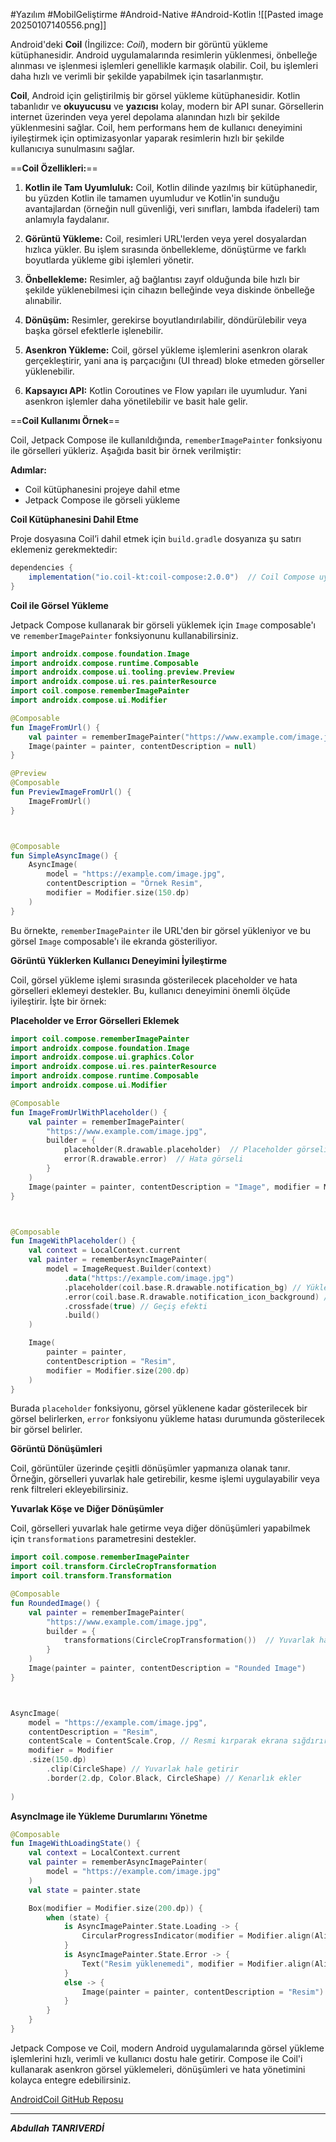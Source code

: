 #Yazılım #MobilGeliştirme #Android-Native #Android-Kotlin
![[Pasted image 20250107140556.png]]

Android'deki **Coil** (İngilizce: _Coil_), modern bir görüntü yükleme kütüphanesidir. Android uygulamalarında resimlerin yüklenmesi, önbelleğe alınması ve işlenmesi işlemleri genellikle karmaşık olabilir. Coil, bu işlemleri daha hızlı ve verimli bir şekilde yapabilmek için tasarlanmıştır.

**Coil**, Android için geliştirilmiş bir görsel yükleme kütüphanesidir. Kotlin tabanlıdır ve **okuyucusu** ve **yazıcısı** kolay, modern bir API sunar. Görsellerin internet üzerinden veya yerel depolama alanından hızlı bir şekilde yüklenmesini sağlar. Coil, hem performans hem de kullanıcı deneyimini iyileştirmek için optimizasyonlar yaparak resimlerin hızlı bir şekilde kullanıcıya sunulmasını sağlar.


==**Coil Özellikleri:**==

1. **Kotlin ile Tam Uyumluluk:** Coil, Kotlin dilinde yazılmış bir kütüphanedir, bu yüzden Kotlin ile tamamen uyumludur ve Kotlin'in sunduğu avantajlardan (örneğin null güvenliği, veri sınıfları, lambda ifadeleri) tam anlamıyla faydalanır.
    
2. **Görüntü Yükleme:** Coil, resimleri URL'lerden veya yerel dosyalardan hızlıca yükler. Bu işlem sırasında önbellekleme, dönüştürme ve farklı boyutlarda yükleme gibi işlemleri yönetir.
    
3. **Önbellekleme:** Resimler, ağ bağlantısı zayıf olduğunda bile hızlı bir şekilde yüklenebilmesi için cihazın belleğinde veya diskinde önbelleğe alınabilir.
    
4. **Dönüşüm:** Resimler, gerekirse boyutlandırılabilir, döndürülebilir veya başka görsel efektlerle işlenebilir.
    
5. **Asenkron Yükleme:** Coil, görsel yükleme işlemlerini asenkron olarak gerçekleştirir, yani ana iş parçacığını (UI thread) bloke etmeden görseller yüklenebilir.
    
6. **Kapsayıcı API:** Kotlin Coroutines ve Flow yapıları ile uyumludur. Yani asenkron işlemler daha yönetilebilir ve basit hale gelir.


==**Coil Kullanımı Örnek**==

Coil, Jetpack Compose ile kullanıldığında, `rememberImagePainter` fonksiyonu ile görselleri yükleriz. Aşağıda basit bir örnek verilmiştir:

**Adımlar:**

- Coil kütüphanesini projeye dahil etme
- Jetpack Compose ile görseli yükleme

**Coil Kütüphanesini Dahil Etme**

Proje dosyasına Coil’i dahil etmek için `build.gradle` dosyanıza şu satırı eklemeniz gerekmektedir:
```gradle
dependencies {
    implementation("io.coil-kt:coil-compose:2.0.0")  // Coil Compose uyumlu sürüm
}

```


**Coil ile Görsel Yükleme**

Jetpack Compose kullanarak bir görseli yüklemek için `Image` composable'ı ve `rememberImagePainter` fonksiyonunu kullanabilirsiniz.
```kotlin
import androidx.compose.foundation.Image
import androidx.compose.runtime.Composable
import androidx.compose.ui.tooling.preview.Preview
import androidx.compose.ui.res.painterResource
import coil.compose.rememberImagePainter
import androidx.compose.ui.Modifier

@Composable
fun ImageFromUrl() {
    val painter = rememberImagePainter("https://www.example.com/image.jpg")
    Image(painter = painter, contentDescription = null)
}

@Preview
@Composable
fun PreviewImageFromUrl() {
    ImageFromUrl()
}



@Composable
fun SimpleAsyncImage() {
    AsyncImage(
        model = "https://example.com/image.jpg",
        contentDescription = "Örnek Resim",
        modifier = Modifier.size(150.dp)
    )
}

```
Bu örnekte, `rememberImagePainter` ile URL'den bir görsel yükleniyor ve bu görsel `Image` composable'ı ile ekranda gösteriliyor.


**Görüntü Yüklerken Kullanıcı Deneyimini İyileştirme**

Coil, görsel yükleme işlemi sırasında gösterilecek placeholder ve hata görselleri eklemeyi destekler. Bu, kullanıcı deneyimini önemli ölçüde iyileştirir. İşte bir örnek:

**Placeholder ve Error Görselleri Eklemek**

```kotlin
import coil.compose.rememberImagePainter
import androidx.compose.foundation.Image
import androidx.compose.ui.graphics.Color
import androidx.compose.ui.res.painterResource
import androidx.compose.runtime.Composable
import androidx.compose.ui.Modifier

@Composable
fun ImageFromUrlWithPlaceholder() {
    val painter = rememberImagePainter(
        "https://www.example.com/image.jpg",
        builder = {
            placeholder(R.drawable.placeholder)  // Placeholder görseli
            error(R.drawable.error)  // Hata görseli
        }
    )
    Image(painter = painter, contentDescription = "Image", modifier = Modifier.fillMaxWidth())
}



@Composable
fun ImageWithPlaceholder() {
    val context = LocalContext.current
    val painter = rememberAsyncImagePainter(
        model = ImageRequest.Builder(context)
            .data("https://example.com/image.jpg")
            .placeholder(coil.base.R.drawable.notification_bg) // Yükleme sırasında gösterilecek resim
            .error(coil.base.R.drawable.notification_icon_background) // Hata durumunda gösterilecek resim
            .crossfade(true) // Geçiş efekti
            .build()
    )

    Image(
        painter = painter,
        contentDescription = "Resim",
        modifier = Modifier.size(200.dp)
    )
}

```
Burada `placeholder` fonksiyonu, görsel yüklenene kadar gösterilecek bir görsel belirlerken, `error` fonksiyonu yükleme hatası durumunda gösterilecek bir görsel belirler.


 **Görüntü Dönüşümleri**

Coil, görüntüler üzerinde çeşitli dönüşümler yapmanıza olanak tanır. Örneğin, görselleri yuvarlak hale getirebilir, kesme işlemi uygulayabilir veya renk filtreleri ekleyebilirsiniz.

**Yuvarlak Köşe ve Diğer Dönüşümler**

Coil, görselleri yuvarlak hale getirme veya diğer dönüşümleri yapabilmek için `transformations` parametresini destekler.

```kotlin
import coil.compose.rememberImagePainter
import coil.transform.CircleCropTransformation
import coil.transform.Transformation

@Composable
fun RoundedImage() {
    val painter = rememberImagePainter(
        "https://www.example.com/image.jpg",
        builder = {
            transformations(CircleCropTransformation())  // Yuvarlak hale getirme
        }
    )
    Image(painter = painter, contentDescription = "Rounded Image")
}



AsyncImage(
    model = "https://example.com/image.jpg",
    contentDescription = "Resim",
    contentScale = ContentScale.Crop, // Resmi kırparak ekrana sığdırır
    modifier = Modifier
    .size(150.dp)
        .clip(CircleShape) // Yuvarlak hale getirir
        .border(2.dp, Color.Black, CircleShape) // Kenarlık ekler
    
)

```


**AsyncImage ile Yükleme Durumlarını Yönetme**

```kotlin
@Composable
fun ImageWithLoadingState() {
    val context = LocalContext.current
    val painter = rememberAsyncImagePainter(
        model = "https://example.com/image.jpg"
    )
    val state = painter.state

    Box(modifier = Modifier.size(200.dp)) {
        when (state) {
            is AsyncImagePainter.State.Loading -> {
                CircularProgressIndicator(modifier = Modifier.align(Alignment.Center))
            }
            is AsyncImagePainter.State.Error -> {
                Text("Resim yüklenemedi", modifier = Modifier.align(Alignment.Center))
            }
            else -> {
                Image(painter = painter, contentDescription = "Resim")
            }
        }
    }
}

```

Jetpack Compose ve Coil, modern Android uygulamalarında görsel yükleme işlemlerini hızlı, verimli ve kullanıcı dostu hale getirir. Compose ile Coil'i kullanarak asenkron görsel yüklemeleri, dönüşümleri ve hata yönetimini kolayca entegre edebilirsiniz.

[AndroidCoil GitHub Reposu](https://github.com/abdullah-tanriverdi/AndroidCoil)


---
***Abdullah TANRIVERDİ***

